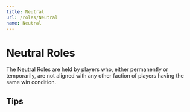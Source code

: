 ```yaml
---
title: Neutral
url: /roles/Neutral
name: Neutral
---
```


# Neutral Roles

The Neutral Roles are held by players who, either permanently or temporarily, are not aligned with any other faction of players having the same win condition.

## Tips
